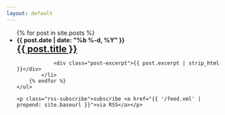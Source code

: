 ```yaml
---
layout: default
---
```


<div class="home">
	<ul class="posts">
		{% for post in site.posts %}
			<li>
				<div class="post-date"><strong>{{ post.date | date: "%b %-d, %Y" }}</strong></div>
				<span><h2 style="display: inline"><a class="post-link" href="{{ post.url | prepend: site.baseurl }}">{{ post.title }}</a></h2></span>


				<div class="post-excerpt">{{ post.excerpt | strip_html }}</div>
			</li>
		{% endfor %}
	</ul>

	<p class="rss-subscribe">subscribe <a href="{{ '/feed.xml' | prepend: site.baseurl }}">via RSS</a></p>
</div>
